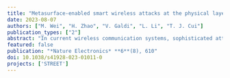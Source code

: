 ```yaml
---
title: "Metasurface-enabled smart wireless attacks at the physical layer"
date: 2023-08-07
authors: ["M. Wei", "H. Zhao", "V. Galdi", "L. Li", "T. J. Cui"]
publication_types: ["2"]
abstract: "In current wireless communication systems, sophisticated attack strategies at the physical layer—the electromagnetic wave signals carrying the information—leave traces in the physical environment, which mean such attacks are typically detectable. This may not be the case for future—sixth generation and beyond—wireless networks, whose current vision relies on the concept of smart radio environments, which use metasurfaces to manipulate wave signals in unconventional ways. Here we report metasurface-enabled smart wireless attacks at the physical layer. We illustrate both passive and active operational modes. In the passive mode, an attacker is capable of eavesdropping on the wireless information transfer of a target by controlling the programmable metasurface, without actively radiating any signal. In the active mode, an attacker can eavesdrop as well as falsify the wireless communications by sending deceptive information to the target. In both operational modes, the detectability of the attacker can be minimized. As a proof of concept, we create an attacker prototype working in the Wi-Fi band at around 2.4 GHz, and demonstrate its ability to hack wireless data streams. Our results highlight potential security threats for next-generation wireless networks, and emphasize the need to develop suitable mitigation strategies and specific security protocols at an early stage."
featured: false
publication: "*Nature Electronics* **6**(8), 610"
doi: 10.1038/s41928-023-01011-0
projects: ['STREET']
---
```

